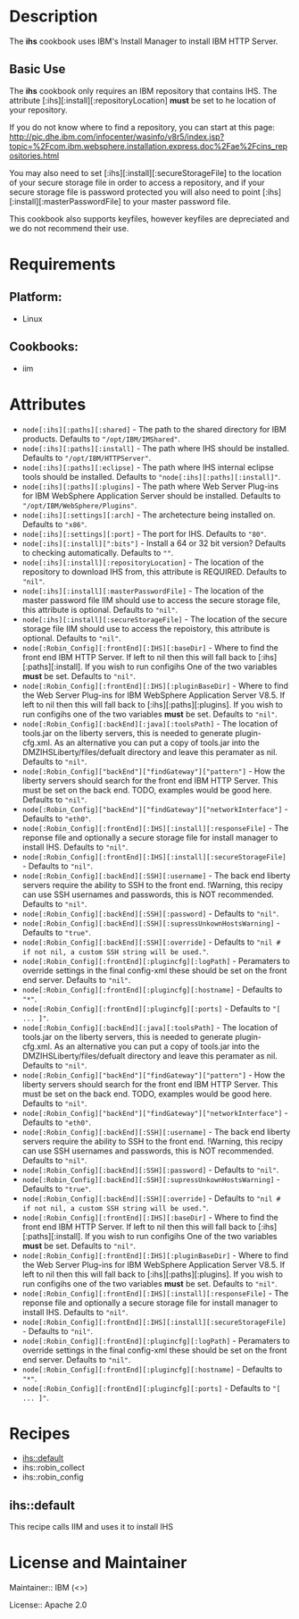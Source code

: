 # Description

The __ihs__ cookbook uses IBM's Install Manager to install IBM HTTP Server.

## Basic Use

The __ihs__ cookbook only requires an IBM repository that contains IHS. The attribute [:ihs][:install][:repositoryLocation] __must__ be set to he location of your repository.

If you do not know where to find a repository, you can start at this page: http://pic.dhe.ibm.com/infocenter/wasinfo/v8r5/index.jsp?topic=%2Fcom.ibm.websphere.installation.express.doc%2Fae%2Fcins_repositories.html


You may also need to set [:ihs][:install][:secureStorageFile] to the location of your secure storage file in order to access a repository, and if your secure storage file is password protected you will also need to point [:ihs][:install][:masterPasswordFile] to your master password file.

This cookbook also supports keyfiles, however keyfiles are depreciated and we do not recommend their use.

# Requirements

## Platform:

* Linux

## Cookbooks:

* iim

# Attributes

* `node[:ihs][:paths][:shared]` - The path to the shared directory for IBM products. Defaults to `"/opt/IBM/IMShared"`.
* `node[:ihs][:paths][:install]` - The path where IHS should be installed. Defaults to `"/opt/IBM/HTTPServer"`.
* `node[:ihs][:paths][:eclipse]` - The path where IHS internal eclipse tools should be installed. Defaults to `"node[:ihs][:paths][:install]"`.
* `node[:ihs][:paths][:plugins]` - The path where Web Server Plug-ins for IBM WebSphere Application Server should be installed. Defaults to `"/opt/IBM/WebSphere/Plugins"`.
* `node[:ihs][:settings][:arch]` - The archetecture being installed on. Defaults to `"x86"`.
* `node[:ihs][:settings][:port]` - The port for IHS. Defaults to `"80"`.
* `node[:ihs][:install][":bits"]` - Install a 64 or 32 bit version? Defaults to checking automatically. Defaults to `""`.
* `node[:ihs][:install][:repositoryLocation]` - The location of the repository to download IHS from, this attribute is REQUIRED. Defaults to `"nil"`.
* `node[:ihs][:install][:masterPasswordFile]` - The location of the master password file IIM should use to access the secure storage file, this attribute is optional. Defaults to `"nil"`.
* `node[:ihs][:install][:secureStorageFile]` - The location of the secure storage file IIM should use to access the repoistory, this attribute is optional. Defaults to `"nil"`.
* `node[:Robin_Config][:frontEnd][:IHS][:baseDir]` - Where to find the front end IBM HTTP Server. If left to nil then this will fall back to [:ihs][:paths][:install]. If you wish to run configihs One of the two variables __must__ be set. Defaults to `"nil"`.
* `node[:Robin_Config][:frontEnd][:IHS][:pluginBaseDir]` - Where to find the Web Server Plug-ins for IBM WebSphere Application Server V8.5. If left to nil then this will fall back to [:ihs][:paths][:plugins]. If you wish to run configihs one of the two variables __must__ be set. Defaults to `"nil"`.
* `node[:Robin_Config][:backEnd][:java][:toolsPath]` - The location of tools.jar on the liberty servers, this is needed to generate plugin-cfg.xml. As an alternative you can put a copy of tools.jar into the DMZIHSLiberty/files/defualt directory and leave this peramater as nil. Defaults to `"nil"`.
* `node[:Robin_Config]["backEnd"]["findGateway"]["pattern"]` - How the liberty servers should search for the front end IBM HTTP Server. This must be set on the back end. TODO, examples would be good here. Defaults to `"nil"`.
* `node[:Robin_Config]["backEnd"]["findGateway"]["networkInterface"]` -  Defaults to `"eth0"`.
* `node[:Robin_Config][:frontEnd][:IHS][:install][:responseFile]` - The reponse file and optionally a secure storage file for install manager to install IHS. Defaults to `"nil"`.
* `node[:Robin_Config][:frontEnd][:IHS][:install][:secureStorageFile]` -  Defaults to `"nil"`.
* `node[:Robin_Config][:backEnd][:SSH][:username]` - The back end liberty servers require the ability to SSH to the front end. !Warning, this recipy can use SSH usernames and passwords, this is NOT recommended. Defaults to `"nil"`.
* `node[:Robin_Config][:backEnd][:SSH][:password]` -  Defaults to `"nil"`.
* `node[:Robin_Config][:backEnd][:SSH][:supressUnkownHostsWarning]` -  Defaults to `"true"`.
* `node[:Robin_Config][:backEnd][:SSH][:override]` -  Defaults to `"nil # if not nil, a custom SSH string will be used."`.
* `node[:Robin_Config][:frontEnd][:plugincfg][:logPath]` - Peramaters to override settings in the final config-xml these should be set on the front end server. Defaults to `"nil"`.
* `node[:Robin_Config][:frontEnd][:plugincfg][:hostname]` -  Defaults to `"*"`.
* `node[:Robin_Config][:frontEnd][:plugincfg][:ports]` -  Defaults to `"[ ... ]"`.
* `node[:Robin_Config][:backEnd][:java][:toolsPath]` - The location of tools.jar on the liberty servers, this is needed to generate plugin-cfg.xml. As an alternative you can put a copy of tools.jar into the DMZIHSLiberty/files/defualt directory and leave this peramater as nil. Defaults to `"nil"`.
* `node[:Robin_Config]["backEnd"]["findGateway"]["pattern"]` - How the liberty servers should search for the front end IBM HTTP Server. This must be set on the back end. TODO, examples would be good here. Defaults to `"nil"`.
* `node[:Robin_Config]["backEnd"]["findGateway"]["networkInterface"]` -  Defaults to `"eth0"`.
* `node[:Robin_Config][:backEnd][:SSH][:username]` - The back end liberty servers require the ability to SSH to the front end. !Warning, this recipy can use SSH usernames and passwords, this is NOT recommended. Defaults to `"nil"`.
* `node[:Robin_Config][:backEnd][:SSH][:password]` -  Defaults to `"nil"`.
* `node[:Robin_Config][:backEnd][:SSH][:supressUnkownHostsWarning]` -  Defaults to `"true"`.
* `node[:Robin_Config][:backEnd][:SSH][:override]` -  Defaults to `"nil # if not nil, a custom SSH string will be used."`.
* `node[:Robin_Config][:frontEnd][:IHS][:baseDir]` - Where to find the front end IBM HTTP Server. If left to nil then this will fall back to [:ihs][:paths][:install]. If you wish to run configihs One of the two variables __must__ be set. Defaults to `"nil"`.
* `node[:Robin_Config][:frontEnd][:IHS][:pluginBaseDir]` - Where to find the Web Server Plug-ins for IBM WebSphere Application Server V8.5. If left to nil then this will fall back to [:ihs][:paths][:plugins]. If you wish to run configihs one of the two variables __must__ be set. Defaults to `"nil"`.
* `node[:Robin_Config][:frontEnd][:IHS][:install][:responseFile]` - The reponse file and optionally a secure storage file for install manager to install IHS. Defaults to `"nil"`.
* `node[:Robin_Config][:frontEnd][:IHS][:install][:secureStorageFile]` -  Defaults to `"nil"`.
* `node[:Robin_Config][:frontEnd][:plugincfg][:logPath]` - Peramaters to override settings in the final config-xml these should be set on the front end server. Defaults to `"nil"`.
* `node[:Robin_Config][:frontEnd][:plugincfg][:hostname]` -  Defaults to `"*"`.
* `node[:Robin_Config][:frontEnd][:plugincfg][:ports]` -  Defaults to `"[ ... ]"`.

# Recipes

* [ihs::default](#ihsdefault)
* ihs::robin_collect
* ihs::robin_config

## ihs::default

This recipe calls IIM and uses it to install IHS

# License and Maintainer

Maintainer:: IBM (<>)

License:: Apache 2.0

